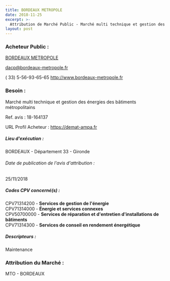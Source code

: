 ```yaml
---
title: BORDEAUX METROPOLE
date: 2018-11-25
excerpt: >-
  Attribution de Marché Public - Marché multi technique et gestion des énergies des bâtiments métropolitains
layout: post
---
```


### Acheteur Public : 
<a href="/acheteur-33/siren-243300316"> BORDEAUX METROPOLE</a><br/>



dacp@bordeaux-metropole.fr

( 33) 5-56-93-65-65
http://www.bordeaux-metropole.fr
### Besoin :

Marché multi technique et gestion des énergies des bâtiments métropolitains

Ref. avis : 18-164137

URL Profil Acheteur : https://demat-ampa.fr

##### Lieu d'exécution :

BORDEAUX - Département 33 - Gironde

###### Date de publication de l'avis d'attribution : 
25/11/2018

##### Codes CPV concerné(s) :
CPV71314200 - **Services de gestion de l'énergie** <br/>
CPV71314000 - **Énergie et services connexes** <br/>
CPV50700000 - **Services de réparation et d'entretien d'installations de bâtiments** <br/>
CPV71314300 - **Services de conseil en rendement énergétique** <br/>

##### Descripteurs :
Maintenance <br/>

### Attribution du Marché :
MTO -   BORDEAUX <br/>
